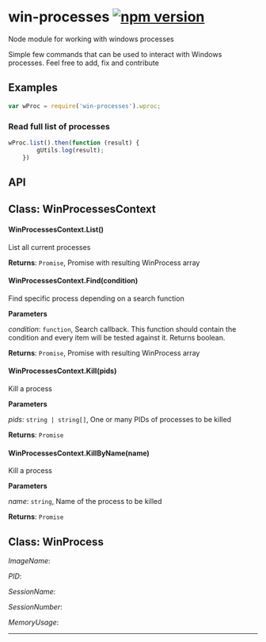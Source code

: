 # win-processes [![npm version](https://badge.fury.io/js/win-processes.svg)](https://badge.fury.io/js/win-processes)
Node module for working with windows processes

Simple few commands that can be used to interact with Windows processes. Feel free to add, fix and contribute

## Examples

```js
var wProc = require('win-processes').wproc;
```

### Read full list of processes

```js
wProc.list().then(function (result) {
        gUtils.log(result);
    })
```


## API

## Class: WinProcessesContext

#### WinProcessesContext.List()

List all current processes

**Returns**: `Promise`, Promise with resulting WinProcess array

#### WinProcessesContext.Find(condition)

Find specific process depending on a search function

**Parameters**

*condition*: `function`, Search callback. This function should contain the condition and every item will be tested against it. Returns boolean.

**Returns**: `Promise`, Promise with resulting WinProcess array

#### WinProcessesContext.Kill(pids)

Kill a process

**Parameters**

*pids*: `string | string[]`, One or many PIDs of processes to be killed

**Returns**: `Promise`

#### WinProcessesContext.KillByName(name)

Kill a process

**Parameters**

*name*: `string`, Name of the process to be killed

**Returns**: `Promise`


## Class: WinProcess


*ImageName*:

*PID*:

*SessionName*:

*SessionNumber*:

*MemoryUsage*:


* * *










